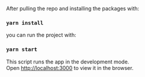 After pulling the repo and installing the packages with:

### `yarn install`

you can run the project with: 

### `yarn start`

This script runs the app in the development mode.\
Open [http://localhost:3000](http://localhost:3000) to view it in the browser.
